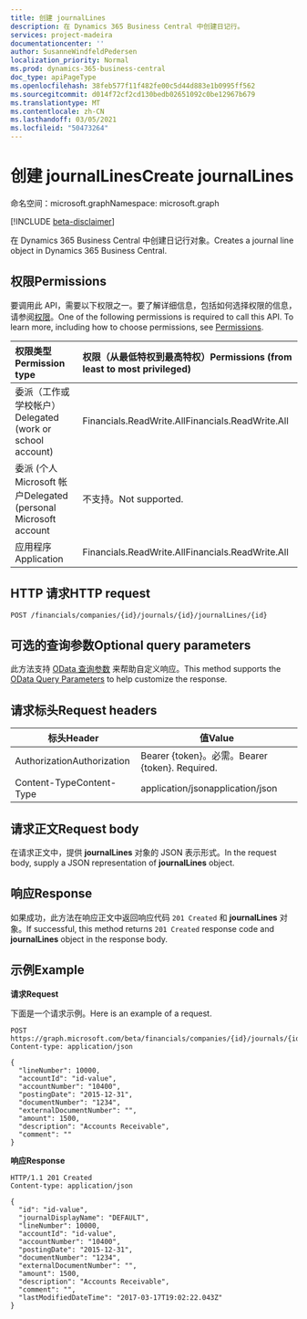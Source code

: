 ```yaml
---
title: 创建 journalLines
description: 在 Dynamics 365 Business Central 中创建日记行。
services: project-madeira
documentationcenter: ''
author: SusanneWindfeldPedersen
localization_priority: Normal
ms.prod: dynamics-365-business-central
doc_type: apiPageType
ms.openlocfilehash: 38feb577f11f482fe00c5d44d883e1b0995ff562
ms.sourcegitcommit: d014f72cf2cd130bedb02651092c0be12967b679
ms.translationtype: MT
ms.contentlocale: zh-CN
ms.lasthandoff: 03/05/2021
ms.locfileid: "50473264"
---
```

# <a name="create-journallines"></a><span data-ttu-id="accd6-103">创建 journalLines</span><span class="sxs-lookup"><span data-stu-id="accd6-103">Create journalLines</span></span>

<span data-ttu-id="accd6-104">命名空间：microsoft.graph</span><span class="sxs-lookup"><span data-stu-id="accd6-104">Namespace: microsoft.graph</span></span>

[!INCLUDE [beta-disclaimer](../../includes/beta-disclaimer.md)]

<span data-ttu-id="accd6-105">在 Dynamics 365 Business Central 中创建日记行对象。</span><span class="sxs-lookup"><span data-stu-id="accd6-105">Creates a journal line object in Dynamics 365 Business Central.</span></span>

## <a name="permissions"></a><span data-ttu-id="accd6-106">权限</span><span class="sxs-lookup"><span data-stu-id="accd6-106">Permissions</span></span>
<span data-ttu-id="accd6-p101">要调用此 API，需要以下权限之一。要了解详细信息，包括如何选择权限的信息，请参阅[权限](/graph/permissions-reference)。</span><span class="sxs-lookup"><span data-stu-id="accd6-p101">One of the following permissions is required to call this API. To learn more, including how to choose permissions, see [Permissions](/graph/permissions-reference).</span></span>

|<span data-ttu-id="accd6-109">权限类型</span><span class="sxs-lookup"><span data-stu-id="accd6-109">Permission type</span></span> |<span data-ttu-id="accd6-110">权限（从最低特权到最高特权）</span><span class="sxs-lookup"><span data-stu-id="accd6-110">Permissions (from least to most privileged)</span></span>|
|:---------------|:------------------------------------------|
|<span data-ttu-id="accd6-111">委派（工作或学校帐户）</span><span class="sxs-lookup"><span data-stu-id="accd6-111">Delegated (work or school account)</span></span>|<span data-ttu-id="accd6-112">Financials.ReadWrite.All</span><span class="sxs-lookup"><span data-stu-id="accd6-112">Financials.ReadWrite.All</span></span> |
|<span data-ttu-id="accd6-113">委派 (个人 Microsoft 帐户</span><span class="sxs-lookup"><span data-stu-id="accd6-113">Delegated (personal Microsoft account</span></span>|<span data-ttu-id="accd6-114">不支持。</span><span class="sxs-lookup"><span data-stu-id="accd6-114">Not supported.</span></span>|
|<span data-ttu-id="accd6-115">应用程序</span><span class="sxs-lookup"><span data-stu-id="accd6-115">Application</span></span>|<span data-ttu-id="accd6-116">Financials.ReadWrite.All</span><span class="sxs-lookup"><span data-stu-id="accd6-116">Financials.ReadWrite.All</span></span>|

## <a name="http-request"></a><span data-ttu-id="accd6-117">HTTP 请求</span><span class="sxs-lookup"><span data-stu-id="accd6-117">HTTP request</span></span>

```http
POST /financials/companies/{id}/journals/{id}/journalLines/{id}
```

## <a name="optional-query-parameters"></a><span data-ttu-id="accd6-118">可选的查询参数</span><span class="sxs-lookup"><span data-stu-id="accd6-118">Optional query parameters</span></span>
<span data-ttu-id="accd6-119">此方法支持 [OData 查询参数](/graph/query-parameters) 来帮助自定义响应。</span><span class="sxs-lookup"><span data-stu-id="accd6-119">This method supports the [OData Query Parameters](/graph/query-parameters) to help customize the response.</span></span>

## <a name="request-headers"></a><span data-ttu-id="accd6-120">请求标头</span><span class="sxs-lookup"><span data-stu-id="accd6-120">Request headers</span></span>
|<span data-ttu-id="accd6-121">标头</span><span class="sxs-lookup"><span data-stu-id="accd6-121">Header</span></span>        |<span data-ttu-id="accd6-122">值</span><span class="sxs-lookup"><span data-stu-id="accd6-122">Value</span></span>                    |
|--------------|-------------------------|
|<span data-ttu-id="accd6-123">Authorization</span><span class="sxs-lookup"><span data-stu-id="accd6-123">Authorization</span></span> |<span data-ttu-id="accd6-p102">Bearer {token}。必需。</span><span class="sxs-lookup"><span data-stu-id="accd6-p102">Bearer {token}. Required.</span></span>|
|<span data-ttu-id="accd6-126">Content-Type</span><span class="sxs-lookup"><span data-stu-id="accd6-126">Content-Type</span></span>  |<span data-ttu-id="accd6-127">application/json</span><span class="sxs-lookup"><span data-stu-id="accd6-127">application/json</span></span>         |

## <a name="request-body"></a><span data-ttu-id="accd6-128">请求正文</span><span class="sxs-lookup"><span data-stu-id="accd6-128">Request body</span></span>
<span data-ttu-id="accd6-129">在请求正文中，提供 **journalLines** 对象的 JSON 表示形式。</span><span class="sxs-lookup"><span data-stu-id="accd6-129">In the request body, supply a JSON representation of **journalLines** object.</span></span>

## <a name="response"></a><span data-ttu-id="accd6-130">响应</span><span class="sxs-lookup"><span data-stu-id="accd6-130">Response</span></span>
<span data-ttu-id="accd6-131">如果成功，此方法在响应正文中返回响应代码 ```201 Created``` 和 **journalLines** 对象。</span><span class="sxs-lookup"><span data-stu-id="accd6-131">If successful, this method returns ```201 Created``` response code and **journalLines** object in the response body.</span></span>

## <a name="example"></a><span data-ttu-id="accd6-132">示例</span><span class="sxs-lookup"><span data-stu-id="accd6-132">Example</span></span>

<span data-ttu-id="accd6-133">**请求**</span><span class="sxs-lookup"><span data-stu-id="accd6-133">**Request**</span></span>

<span data-ttu-id="accd6-134">下面是一个请求示例。</span><span class="sxs-lookup"><span data-stu-id="accd6-134">Here is an example of a request.</span></span>

```http
POST https://graph.microsoft.com/beta/financials/companies/{id}/journals/{id}/journalLines
Content-type: application/json

{
  "lineNumber": 10000,
  "accountId": "id-value",
  "accountNumber": "10400",
  "postingDate": "2015-12-31",
  "documentNumber": "1234",
  "externalDocumentNumber": "",
  "amount": 1500,
  "description": "Accounts Receivable",
  "comment": ""
}
```
<span data-ttu-id="accd6-135">**响应**</span><span class="sxs-lookup"><span data-stu-id="accd6-135">**Response**</span></span>

```http
HTTP/1.1 201 Created
Content-type: application/json

{
  "id": "id-value",
  "journalDisplayName": "DEFAULT",
  "lineNumber": 10000,
  "accountId": "id-value",
  "accountNumber": "10400",
  "postingDate": "2015-12-31",
  "documentNumber": "1234",
  "externalDocumentNumber": "",
  "amount": 1500,
  "description": "Accounts Receivable",
  "comment": "",
  "lastModifiedDateTime": "2017-03-17T19:02:22.043Z"
}
```




